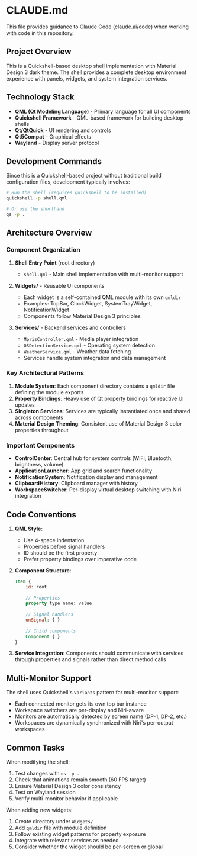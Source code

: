# CLAUDE.md

This file provides guidance to Claude Code (claude.ai/code) when working with code in this repository.

## Project Overview

This is a Quickshell-based desktop shell implementation with Material Design 3 dark theme. The shell provides a complete desktop environment experience with panels, widgets, and system integration services.

## Technology Stack

- **QML (Qt Modeling Language)** - Primary language for all UI components
- **Quickshell Framework** - QML-based framework for building desktop shells
- **Qt/QtQuick** - UI rendering and controls
- **Qt5Compat** - Graphical effects
- **Wayland** - Display server protocol

## Development Commands

Since this is a Quickshell-based project without traditional build configuration files, development typically involves:

```bash
# Run the shell (requires Quickshell to be installed)
quickshell -p shell.qml

# Or use the shorthand
qs -p .
```

## Architecture Overview

### Component Organization

1. **Shell Entry Point** (root directory)
   - `shell.qml` - Main shell implementation with multi-monitor support

2. **Widgets/** - Reusable UI components
   - Each widget is a self-contained QML module with its own `qmldir`
   - Examples: TopBar, ClockWidget, SystemTrayWidget, NotificationWidget
   - Components follow Material Design 3 principles

3. **Services/** - Backend services and controllers
   - `MprisController.qml` - Media player integration
   - `OSDetectionService.qml` - Operating system detection
   - `WeatherService.qml` - Weather data fetching
   - Services handle system integration and data management

### Key Architectural Patterns

1. **Module System**: Each component directory contains a `qmldir` file defining the module exports
2. **Property Bindings**: Heavy use of Qt property bindings for reactive UI updates
3. **Singleton Services**: Services are typically instantiated once and shared across components
4. **Material Design Theming**: Consistent use of Material Design 3 color properties throughout

### Important Components

- **ControlCenter**: Central hub for system controls (WiFi, Bluetooth, brightness, volume)
- **ApplicationLauncher**: App grid and search functionality
- **NotificationSystem**: Notification display and management
- **ClipboardHistory**: Clipboard manager with history
- **WorkspaceSwitcher**: Per-display virtual desktop switching with Niri integration

## Code Conventions

1. **QML Style**:
   - Use 4-space indentation
   - Properties before signal handlers
   - ID should be the first property
   - Prefer property bindings over imperative code

2. **Component Structure**:
   ```qml
   Item {
       id: root
       
       // Properties
       property type name: value
       
       // Signal handlers
       onSignal: { }
       
       // Child components
       Component { }
   }
   ```

3. **Service Integration**: Components should communicate with services through properties and signals rather than direct method calls

## Multi-Monitor Support

The shell uses Quickshell's `Variants` pattern for multi-monitor support:
- Each connected monitor gets its own top bar instance
- Workspace switchers are per-display and Niri-aware
- Monitors are automatically detected by screen name (DP-1, DP-2, etc.)
- Workspaces are dynamically synchronized with Niri's per-output workspaces

## Common Tasks

When modifying the shell:
1. Test changes with `qs -p .`
2. Check that animations remain smooth (60 FPS target)
3. Ensure Material Design 3 color consistency
4. Test on Wayland session
5. Verify multi-monitor behavior if applicable

When adding new widgets:
1. Create directory under `Widgets/`
2. Add `qmldir` file with module definition
3. Follow existing widget patterns for property exposure
4. Integrate with relevant services as needed
5. Consider whether the widget should be per-screen or global